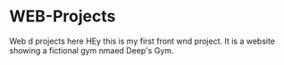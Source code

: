 # WEB-Projects
Web d projects here
HEy this is my first front wnd project. It is a website showing a fictional gym nmaed Deep's Gym.
